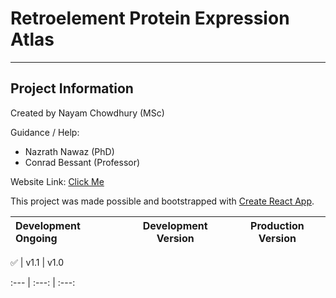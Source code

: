 # Retroelement Protein Expression Atlas
-----------

## Project Information

Created by Nayam Chowdhury (MSc)

Guidance / Help:
- Nazrath Nawaz (PhD)
- Conrad Bessant (Professor)


Website Link: [Click Me](https://rtpea.com/home)

This project was made possible and bootstrapped with [Create React App](https://github.com/facebookincubator/create-react-app).


Development Ongoing | Development Version | Production Version
:--- | :---: | :---:

:white_check_mark: | v1.1 | v1.0

:--- | :---: | :---:
